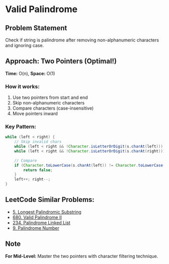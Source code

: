 # Valid Palindrome

## Problem Statement
Check if string is palindrome after removing non-alphanumeric characters and ignoring case.

## Approach: Two Pointers (Optimal!)
**Time:** O(n), **Space:** O(1)

### How it works:
1. Use two pointers from start and end
2. Skip non-alphanumeric characters
3. Compare characters (case-insensitive)
4. Move pointers inward

### Key Pattern:
```java
while (left < right) {
    // Skip invalid chars
    while (left < right && !Character.isLetterOrDigit(s.charAt(left))) left++;
    while (left < right && !Character.isLetterOrDigit(s.charAt(right))) right--;
    
    // Compare
    if (Character.toLowerCase(s.charAt(left)) != Character.toLowerCase(s.charAt(right))) {
        return false;
    }
    left++; right--;
}
```

## LeetCode Similar Problems:
- [5. Longest Palindromic Substring](https://leetcode.com/problems/longest-palindromic-substring/)
- [680. Valid Palindrome II](https://leetcode.com/problems/valid-palindrome-ii/)
- [234. Palindrome Linked List](https://leetcode.com/problems/palindrome-linked-list/)
- [9. Palindrome Number](https://leetcode.com/problems/palindrome-number/)

## Note
**For Mid-Level:** Master the two pointers with character filtering technique. 